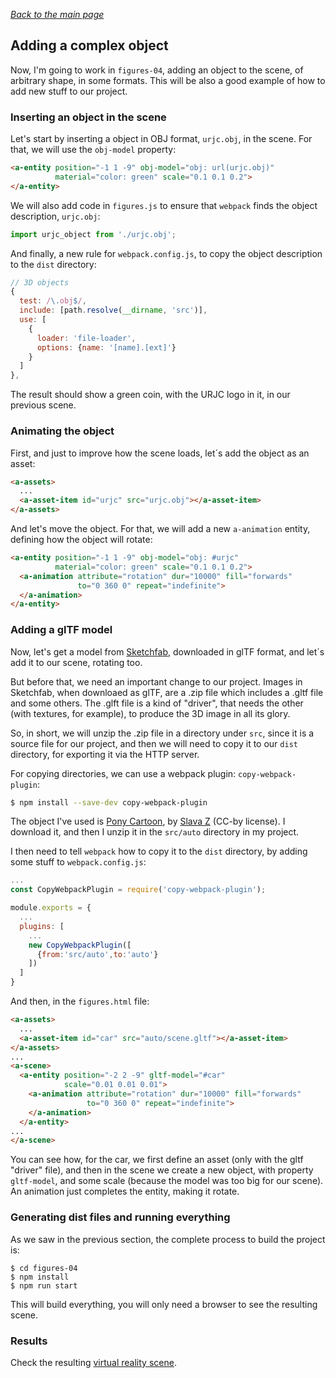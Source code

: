 
*[Back to the main page](../README.md)*

## Adding a complex object

Now, I'm going to work in `figures-04`,
adding an object to the scene, of arbitrary shape, in some formats.
This will be also a good example of how to add new stuff to our project.

### Inserting an object in the scene

Let's start by inserting a object in OBJ format, `urjc.obj`, in the scene.
For that, we will use the `obj-model` property:

```html
<a-entity position="-1 1 -9" obj-model="obj: url(urjc.obj)"
          material="color: green" scale="0.1 0.1 0.2">
</a-entity>
```

We will also add code in `figures.js` to ensure that `webpack`
finds the object description, `urjc.obj`:

```javascript
import urjc_object from './urjc.obj';
```

And finally, a new rule for `webpack.config.js`,
to copy the object description to the `dist` directory:

```javascript
// 3D objects
{
  test: /\.obj$/,
  include: [path.resolve(__dirname, 'src')],
  use: [
    {
      loader: 'file-loader',
      options: {name: '[name].[ext]'}
    }
  ]
},
```

The result should show a green coin, with the URJC logo in it,
in our previous scene.

### Animating the object

First, and just to improve how the scene loads,
let´s add the object as an asset:

```html
<a-assets>
  ...
  <a-asset-item id="urjc" src="urjc.obj"></a-asset-item>
</a-assets>
```

And let's move the object. For that, we will add a new `a-animation`
entity, defining how the object will rotate:

```html
<a-entity position="-1 1 -9" obj-model="obj: #urjc"
          material="color: green" scale="0.1 0.1 0.2">
  <a-animation attribute="rotation" dur="10000" fill="forwards"
               to="0 360 0" repeat="indefinite">
  </a-animation>
</a-entity>
```

### Adding a glTF model

Now, let's get a model from [Sketchfab](https://sketchfab.com/),
downloaded in glTF format, and let´s add it to our scene,
rotating too.

But before that, we need an important change to our project.
Images in Sketchfab, when downloaed as glTF, are a .zip file which
includes a .gltf file and some others. The .glft file is a
kind of "driver", that needs the other (with textures, for example),
to produce the 3D image in all its glory.

So, in short, we will unzip the .zip file in a directory under `src`,
since it is a source file for our project,
and then we will need to copy it to our `dist` directory,
for exporting it via the HTTP server.

For copying directories, we can use a webpack plugin: `copy-webpack-plugin`:

```bash
$ npm install --save-dev copy-webpack-plugin
```

The object I've used is
[Pony Cartoon](https://sketchfab.com/models/885d9f60b3a9429bb4077cfac5653cf9#),
by [Slava Z](https://sketchfab.com/slava) (CC-by license).
I download it, and then I unzip it in the `src/auto` directory in my project.

I then need to tell `webpack` how to copy it to the `dist` directory,
by adding some stuff to `webpack.config.js`:

```javascript
...
const CopyWebpackPlugin = require('copy-webpack-plugin');

module.exports = {
  ...
  plugins: [
    ...
    new CopyWebpackPlugin([
      {from:'src/auto',to:'auto'}
    ])
  ]
}
```

And then, in the `figures.html` file:

```html
<a-assets>
  ...
  <a-asset-item id="car" src="auto/scene.gltf"></a-asset-item>
</a-assets>
...
<a-scene>
  <a-entity position="-2 2 -9" gltf-model="#car"
            scale="0.01 0.01 0.01">
    <a-animation attribute="rotation" dur="10000" fill="forwards"
                 to="0 360 0" repeat="indefinite">
    </a-animation>
  </a-entity>
...
</a-scene>
```

You can see how, for the car, we first define an asset
(only with the gltf "driver" file), and then in the scene
we create a new object, with property `gltf-model`,
and some scale (because the model was too big for our scene).
An animation just completes the entity, making it rotate.

### Generating dist files and running everything

As we saw in the previous section, the complete process to build the project is:

```
$ cd figures-04
$ npm install
$ npm run start
```

This will build everything,
you will only need a browser to see the resulting scene.

### Results

Check the resulting [virtual reality scene](web/index.html).
